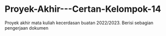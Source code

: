 # Proyek-Akhir---Certan-Kelompok-14
Proyek akhir mata kuliah kecerdasan buatan 2022/2023. 
Berisi sebagian pengerjaan dokumen 